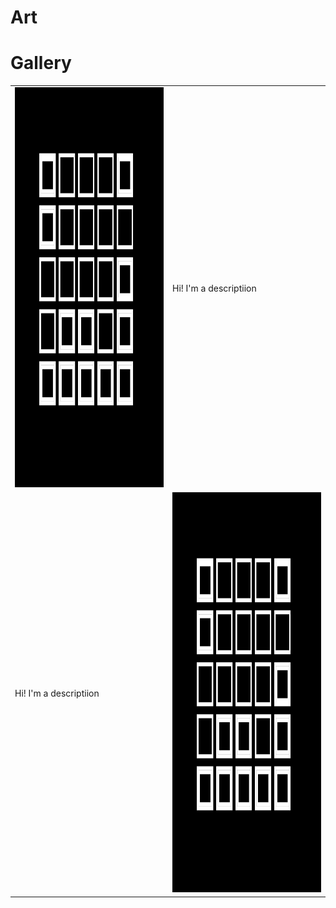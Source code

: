 # Art



# Gallery
<table style="width:100%">
  <tr>
    <td> <img src="https://github.com/milioe/Art/blob/main/Files/Images/01.png" alt="foto" width = 640px height = 640px> </td>
    <td> Hi! I'm a descriptiion  </td>
  </tr>
  <tr>
    <td> Hi! I'm a descriptiion  </td>
    <td> <img src="https://github.com/milioe/Art/blob/main/Files/Images/01.png" alt="foto" width = 640px height = 640px> </td>
  </tr>
</table>
